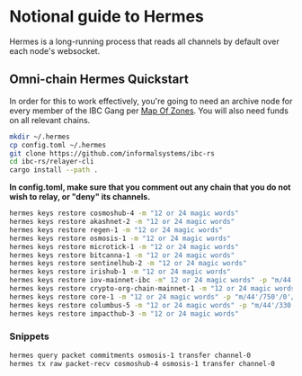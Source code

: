 # Notional guide to Hermes

Hermes is a long-running process that reads all channels by default over each node's websocket.  

## Omni-chain Hermes Quickstart
In order for this to work effectively, you're going to need an archive node for every member of the IBC Gang per [Map Of Zones](https://mapofzones.com). You will also need funds on all relevant chains.  

```bash
mkdir ~/.hermes
cp config.toml ~/.hermes
git clone https://github.com/informalsystems/ibc-rs
cd ibc-rs/relayer-cli
cargo install --path .
```

**In config.toml, make sure that you comment out any chain that you do not wish to relay, or "deny" its channels.**


```bash
hermes keys restore cosmoshub-4 -m "12 or 24 magic words"
hermes keys restore akashnet-2 -m "12 or 24 magic words"
hermes keys restore regen-1 -m "12 or 24 magic words"
hermes keys restore osmosis-1 -m "12 or 24 magic words"
hermes keys restore microtick-1 -m "12 or 24 magic words"
hermes keys restore bitcanna-1 -m "12 or 24 magic words"
hermes keys restore sentinelhub-2 -m "12 or 24 magic words"
hermes keys restore irishub-1 -m "12 or 24 magic words"
hermes keys restore iov-mainnet-ibc -m" 12 or 24 magic words" -p "m/44'/234'/0'/0/0"
hermes keys restore crypto-org-chain-mainnet-1 -m "12 or 24 magic words" -p "m/44'/394'/0'/0/0"
hermes keys restore core-1 -m "12 or 24 magic words" -p "m/44'/750'/0'/0/0"
hermes keys restore columbus-5 -m "12 or 24 magic words" -p "m/44'/330'/0'/0/0"
hermes keys restore impacthub-3 -m "12 or 24 magic words"
``` 




### Snippets
```bash
hermes query packet commitments osmosis-1 transfer channel-0
hermes tx raw packet-recv cosmoshub-4 osmosis-1 transfer channel-0
```
